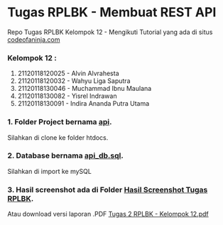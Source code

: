 # Tugas RPLBK - Membuat REST API
Repo Tugas RPLBK Kelompok 12 - Mengikuti Tutorial yang ada di situs [codeofaninja.com](https://codeofaninja.com/2017/02/create-simple-rest-api-in-php.html)

### Kelompok 12 :
1.	21120118120025 - Alvin Alvrahesta	
2.	21120118120032 - Wahyu Liga Saputra
3.	21120118130046 - Muchammad Ibnu Maulana
4.	21120118130082 - Yisrel Indrawan	
5.	21120118130091 - Indira Ananda Putra Utama 

### 1. Folder Project bernama [api](/api).

Silahkan di clone ke folder htdocs.

### 2. Database bernama [api_db.sql](/api_db.sql).

Silahkan di import ke mySQL

### 3. Hasil screenshot ada di Folder [Hasil Screenshot Tugas RPLBK](https://github.com/alvin-alvrahesta/TugasTutorialApiRplbk/tree/main/Screenshot%20Hasil%20Tugas%20RPLBK).

Atau download versi laporan .PDF [Tugas 2 RPLBK - Kelompok 12.pdf](/Tugas%202%20RPLBK%20-%20Kelompok%2012.pdf)

